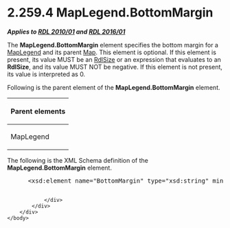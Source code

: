 <html dir="LTR" xmlns:mshelp="http://msdn.microsoft.com/mshelp" xmlns:ddue="http://ddue.schemas.microsoft.com/authoring/2003/5" xmlns:xlink="http://www.w3.org/1999/xlink" xmlns:tool="http://www.microsoft.com/tooltip">
    <head>
        <meta http-equiv="Content-Type" content="text/html; CHARSET=utf-8"></meta>
        <meta name="save" content="history"></meta>
        <title>2.259.4 MapLegend.BottomMargin</title>
        <xml>
            <mshelp:toctitle title="2.259.4 MapLegend.BottomMargin"></mshelp:toctitle>
            <mshelp:rltitle title="[MS-RDL]: MapLegend.BottomMargin"></mshelp:rltitle>
            <mshelp:keyword index="A" term="123919c4-41b7-4322-a13c-832fdab7bcac"></mshelp:keyword>
            <mshelp:attr name="DCSext.ContentType" value="open specification"></mshelp:attr>
            <mshelp:attr name="AssetID" value="123919c4-41b7-4322-a13c-832fdab7bcac"></mshelp:attr>
            <mshelp:attr name="TopicType" value="kbRef"></mshelp:attr>
            <mshelp:attr name="DCSext.Title" value="[MS-RDL]: MapLegend.BottomMargin" />
        </xml>
    </head>
    <body>
        <div id="header">
            <h1 class="heading">2.259.4 MapLegend.BottomMargin</h1>
        </div>
        <div id="mainSection">
            <div id="mainBody">
                <div id="allHistory" class="saveHistory"></div>
                <div id="sectionSection0" class="section" name="collapseableSection">
                    

<p><b><i>Applies to </i></b><a href="3428e690-a348-4ec7-8a6a-8efb42d2cdee.html"><b><i>RDL 2010/01</i></b></a><b><i>
and </i></b><a href="52ce3983-2bfc-4e72-9359-42aaf5fe4509.html"><b><i>RDL 2016/01</i></b></a></p>

<p>The <b>MapLegend.BottomMargin</b> element specifies the
bottom margin for a <a href="71c7ce11-4e8a-433b-975a-731e089ea04f.html">MapLegend</a>
and its parent <a href="fd166dd8-6772-4507-b3f6-50a2b7cfd6ac.html">Map</a>.
This element is optional. If this element is present, its value MUST be an <a href="b40c092e-4fe5-4f7b-a0bf-c98df1361c90.html">RdlSize</a> or an expression
that evaluates to an <b>RdlSize</b>, and its value MUST NOT be negative. If
this element is not present, its value is interpreted as 0. </p>

<p>Following is the parent element of the <b>MapLegend.BottomMargin</b>
element.</p>

<table>
 <thead>
  <tr>
   <th>
   <p>Parent elements</p>
   </th>
  </tr>
 </thead>
 <tr>
  <td>
  <p>MapLegend</p>
  </td>
 </tr>
</table>

<p>The following is the XML Schema definition of the <b>MapLegend.BottomMargin</b>
element.</p>

<dl>
<dd>
<div><pre> &lt;xsd:element name=&quot;BottomMargin&quot; type=&quot;xsd:string&quot; minOccurs=&quot;0&quot; /&gt;
  
</pre></div>
</dd></dl>


                </div>
            </div>
        </div>
    </body>
</html>